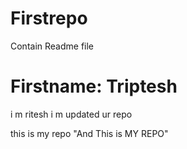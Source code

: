 # Firstrepo
Contain Readme file
# Firstname: Triptesh

i m ritesh
i m updated ur repo

this is my repo
"And This is MY REPO"


